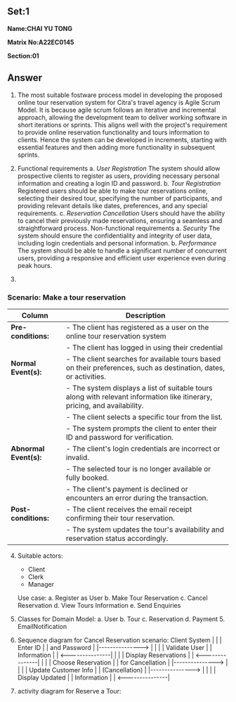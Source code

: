 ## Set:1

**Name:CHAI YU TONG**

**Matrix No:A22EC0145**

**Section:01**

## Answer
1. The most suitable fostware process model in developing the proposed online tour reservation system for Citra's travel agency is Agile Scrum Model. It is because agile scrum follows an iterative and incremental approach, allowing the development team to deliver working software in short iterations or sprints. This aligns well with the project's requirement to provide online reservation functionality and tours information to clients. Hence the system can be developed in increments, starting with essential features and then adding more functionality in subsequent sprints.
2. Functional requirements
   a. *User Registration*
      The system should allow prospective clients to register as users, providing necessary personal information and creating a login ID and password.
   b. *Tour Registration*
      Registered users should be able to make tour reservations online, selecting their desired tour, specifying the number of participants, and providing relevant details like dates, preferences, and any special requirements.
   c. *Reservation Cancellation*
      Users should have the ability to cancel their previously made reservations, ensuring a seamless and straightforward process.
   Non-functional requirements
   a. *Security*
      The system should ensure the confidentiality and integrity of user data, including login credentials and personal information.
   b. *Performance*
      The system should be able to handle a significant number of concurrent users, providing a responsive and efficient user experience even during peak hours.

3.
### Scenario: Make a tour reservation
| Column | Description |
|-----------------------------|----------------------------------|
| **Pre-conditions:**         |- The client has registered as a user on the online tour reservation system |
|        |- The client has logged in using their credential |
| **Normal Event(s):**        |- The client searches for available tours based on their preferences, such as destination, dates, or activities. |
|                             |- The system displays a list of suitable tours along with relevant information like itinerary, pricing, and availability. |
|                             |- The client selects a specific tour from the list. |
|                             |- The system prompts the client to enter their ID and password for verification. |
| **Abnormal Event(s):**      |- The client's login credentials are incorrect or invalid. |
|                             |- The selected tour is no longer available or fully booked. |
|                             |- The client's payment is declined or encounters an error during the transaction. |
| **Post-conditions:**        |- The client receives the email receipt confirming their tour reservation.  |
|                             |- The system updates the tour's availability and reservation status accordingly.  |

4. Suitable actors:
   - Client
   - Clerk
   - Manager
     
   Use case:
   a. Register as User
   b. Make Tour Reservation
   c. Cancel Reservation
   d. View Tours Information
   e. Send Enquiries  

6. Classes for Domain Model:
   a. User
   b. Tour
   c. Reservation
   d. Payment
   5. EmailNotification
      
8. Sequence diagram for Cancel Reservation scenario:
   Client          System
  |                 |
  |    Enter ID     |
  |   and Password  |
  |---------------> |
  |                 |
  |  Validate User  |
  |   Information   |
  | <---------------|
  |                 |
  | Display Reservations |
  | <---------------|
  |                 |
  | Choose Reservation   |
  |   for Cancellation   |
  |---------------> |
  |                 |
  | Update Customer Info |
  |   (Cancellation)     |
  |---------------> |
  |                 |
  |   Display Updated   |
  |    Information      |
  | <---------------|

10. activity diagram for Reserve a Tour: 

   
    
